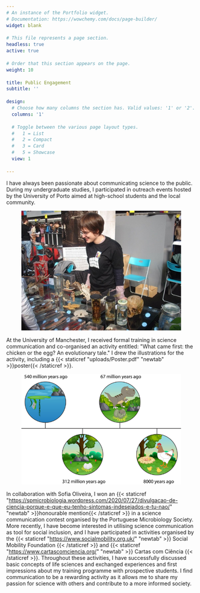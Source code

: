 ```yaml
---
# An instance of the Portfolio widget.
# Documentation: https://wowchemy.com/docs/page-builder/
widget: blank

# This file represents a page section.
headless: true
active: true

# Order that this section appears on the page.
weight: 10

title: Public Engagement
subtitle: ''

design:
  # Choose how many columns the section has. Valid values: '1' or '2'.
  columns: '1'

  # Toggle between the various page layout types.
  #   1 = List
  #   2 = Compact
  #   3 = Card
  #   5 = Showcase
  view: 1

---
```

 I have always been passionate about communicating science to the public. During my undergraduate studies, I participated in outreach events hosted by the University of Porto aimed at high-school students and the local community. 

<div align="center">
  <figure>
    <img src="rsz_up.jpg"
         alt="publicengagement">
  </figure>
</div>

 At the University of Manchester, I received formal training in science communication and co-organised an activity entitled: "What came first: the chicken or the egg? An evolutionary tale." I drew the illustrations for the activity, including a {{< staticref "uploads/Poster.pdf" "newtab" >}}poster{{< /staticref >}}.

 <div align="center">
  <figure>
    <img src="rsz_1rsz_2map.jpg"
         alt="publicengagement">
  </figure>
</div>

 In collaboration with Sofia Oliveira, I won an  {{< staticref "https://spmicrobiologia.wordpress.com/2020/07/27/divulgacao-de-ciencia-porque-e-que-eu-tenho-sintomas-indesejados-e-tu-nao/" "newtab" >}}honourable mention{{< /staticref >}} in a science communication contest organised by the Portuguese Microbiology Society. More recently, I have become interested in utilising science communication as tool for social inclusion, and I have participated in activities organised by the {{< staticref "https://www.socialmobility.org.uk/" "newtab" >}} Social Mobility Foundation {{< /staticref >}} and {{< staticref "https://www.cartascomciencia.org/" "newtab" >}} Cartas com Ciência {{< /staticref >}}. Throughout these activities, I have successfully discussed basic concepts of life sciences and exchanged experiences and first impressions about my training programme with prospective students. I find communication to be a rewarding activity as it allows me to share my passion for science with others and contribute to a more informed society.

 
